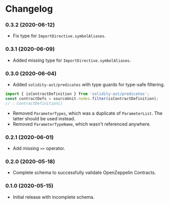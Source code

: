# Changelog

### 0.3.2 (2020-06-12)

- Fix type for `ImportDirective.symbolAliases`.

### 0.3.1 (2020-06-09)

- Added missing type for `ImportDirective.symbolAliases`.

### 0.3.0 (2020-06-04)

- Added `solidity-ast/predicates` with type guards for type-safe filtering.

```typescript
import { isContractDefinition } from 'solidity-ast/predicates';
const contractDefs = sourceUnit.nodes.filter(isContractDefinition);
// : ContractDefinition[]
```

- Removed `ParameterTypes`, which was a duplicate of `ParameterList`. The latter should be used instead.
- Removed `ParameterTypeName`, which wasn't referenced anywhere.

### 0.2.1 (2020-06-01)

- Add missing `>>` operator.

### 0.2.0 (2020-05-18)

- Complete schema to successfully validate OpenZeppelin Contracts.

### 0.1.0 (2020-05-15)

- Initial release with incomplete schema.
